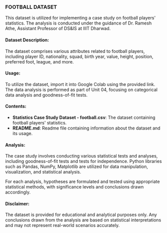 ### FOOTBALL DATASET

This dataset is utilized for implementing a case study on football players' statistics. The analysis is conducted under the guidance of Dr. Ramesh Athe, Assistant Professor of DS&IS at IIIT Dharwad.

#### Dataset Description:
The dataset comprises various attributes related to football players, including player ID, nationality, squad, birth year, value, height, position, preferred foot, league, and more.

#### Usage:
To utilize the dataset, import it into Google Colab using the provided link. The data analysis is performed as part of Unit 04, focusing on categorical data analysis and goodness-of-fit tests.

#### Contents:
- **Statistics Case Study Dataset - football.csv**: The dataset containing football players' statistics.
- **README.md**: Readme file containing information about the dataset and its usage.

#### Analysis:
The case study involves conducting various statistical tests and analyses, including goodness-of-fit tests and tests for independence. Python libraries such as Pandas, NumPy, Matplotlib are utilized for data manipulation, visualization, and statistical analysis.

For each analysis, hypotheses are formulated and tested using appropriate statistical methods, with significance levels and conclusions drawn accordingly.

#### Disclaimer:
The dataset is provided for educational and analytical purposes only. Any conclusions drawn from the analysis are based on statistical interpretations and may not represent real-world scenarios accurately.
